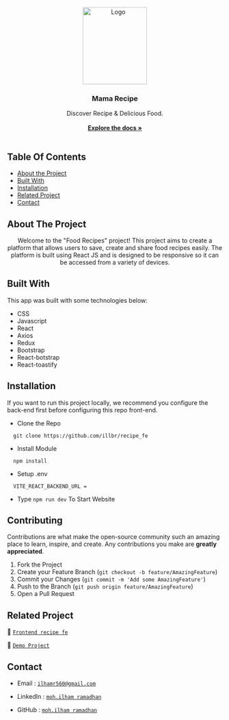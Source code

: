 <br/>
<p align="center">
  <a href="https://recipe-fe-tau.vercel.app/landing">
    <img src="https://i.postimg.cc/Xq7rdzF9/logo.png" alt="Logo" width="150" height="180">
  </a>

  <h3 align="center">Mama Recipe</h3>

  <p align="center">
    Discover Recipe & Delicious Food.
    <br/>
    <br/>
    <a href="https://github.com/illbr/recipe_fe"><strong>Explore the docs »</strong></a>
    <br/>
    <br/>
  </p>
</p>

## Table Of Contents

- [About the Project](#about-the-project)
- [Built With](#built-with)
- [Installation](#installation)
- [Related Project](#related-project)
- [Contact](#contact)

## About The Project

<p align="center">
 Welcome to the "Food Recipes" project! This project aims to create a platform that allows users to save, create and share food recipes easily. The platform is built using React JS and is designed to be responsive so it can be accessed from a variety of devices.
</p>

## Built With

This app was built with some technologies below:

- CSS
- Javascript
- React
- Axios
- Redux
- Bootstrap
- React-botstrap
- React-toastify

## Installation

If you want to run this project locally, we recommend you configure the back-end first before configuring this repo front-end.

- Clone the Repo

```
  git clone https://github.com/illbr/recipe_fe
```

- Install Module

```
  npm install
```

- Setup .env

```
  VITE_REACT_BACKEND_URL =
```

- Type `npm run dev` To Start Website


## Contributing

Contributions are what make the open-source community such an amazing place to learn, inspire, and create. Any contributions you make are **greatly appreciated**.

1. Fork the Project
2. Create your Feature Branch (`git checkout -b feature/AmazingFeature`)
3. Commit your Changes (`git commit -m 'Add some AmazingFeature'`)
4. Push to the Branch (`git push origin feature/AmazingFeature`)
5. Open a Pull Request

## Related Project

:rocket: [`Frontend recipe fe`](https://github.com/illbr/recipe_fe)

:rocket: [`Demo Project`](https://recipe-fe-tau.vercel.app/landing)

## Contact

- Email : [`ilhamr560@gmail.com`](mailto:ilhamr560@gmail.com)

- LinkedIn : [`moh.ilham ramadhan`](https://www.linkedin.com/in/ilhamm-ramadhan/)

- GitHub : [`moh.ilham ramadhan`](https://github.com/illbr)
